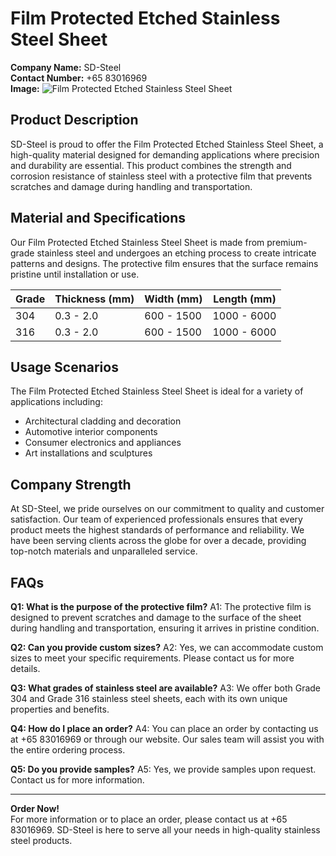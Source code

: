 # Film Protected Etched Stainless Steel Sheet

**Company Name:** SD-Steel  
**Contact Number:** +65 83016969  
**Image:** ![Film Protected Etched Stainless Steel Sheet](https://github.com/user-attachments/assets/2567258e-e124-4816-932d-1809bd27ef0b)

## Product Description

SD-Steel is proud to offer the Film Protected Etched Stainless Steel Sheet, a high-quality material designed for demanding applications where precision and durability are essential. This product combines the strength and corrosion resistance of stainless steel with a protective film that prevents scratches and damage during handling and transportation.

## Material and Specifications

Our Film Protected Etched Stainless Steel Sheet is made from premium-grade stainless steel and undergoes an etching process to create intricate patterns and designs. The protective film ensures that the surface remains pristine until installation or use.

| **Grade** | **Thickness (mm)** | **Width (mm)** | **Length (mm)** |
|-----------|--------------------|----------------|-----------------|
| 304       | 0.3 - 2.0          | 600 - 1500     | 1000 - 6000     |
| 316       | 0.3 - 2.0          | 600 - 1500     | 1000 - 6000     |

## Usage Scenarios

The Film Protected Etched Stainless Steel Sheet is ideal for a variety of applications including:
- Architectural cladding and decoration
- Automotive interior components
- Consumer electronics and appliances
- Art installations and sculptures

## Company Strength

At SD-Steel, we pride ourselves on our commitment to quality and customer satisfaction. Our team of experienced professionals ensures that every product meets the highest standards of performance and reliability. We have been serving clients across the globe for over a decade, providing top-notch materials and unparalleled service.

## FAQs

**Q1: What is the purpose of the protective film?**
A1: The protective film is designed to prevent scratches and damage to the surface of the sheet during handling and transportation, ensuring it arrives in pristine condition.

**Q2: Can you provide custom sizes?**
A2: Yes, we can accommodate custom sizes to meet your specific requirements. Please contact us for more details.

**Q3: What grades of stainless steel are available?**
A3: We offer both Grade 304 and Grade 316 stainless steel sheets, each with its own unique properties and benefits.

**Q4: How do I place an order?**
A4: You can place an order by contacting us at +65 83016969 or through our website. Our sales team will assist you with the entire ordering process.

**Q5: Do you provide samples?**
A5: Yes, we provide samples upon request. Contact us for more information.

---

**Order Now!**  
For more information or to place an order, please contact us at +65 83016969. SD-Steel is here to serve all your needs in high-quality stainless steel products.